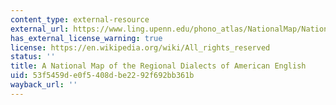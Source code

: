 ```yaml
---
content_type: external-resource
external_url: https://www.ling.upenn.edu/phono_atlas/NationalMap/NationalMap.html
has_external_license_warning: true
license: https://en.wikipedia.org/wiki/All_rights_reserved
status: ''
title: A National Map of the Regional Dialects of American English
uid: 53f5459d-e0f5-408d-be22-92f692bb361b
wayback_url: ''
---
```

